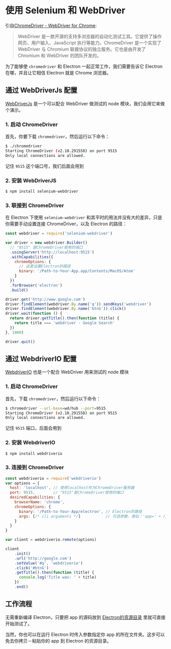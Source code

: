 # 使用 Selenium 和 WebDriver

引自[ChromeDriver - WebDriver for Chrome][chrome-driver]:

> WebDriver 是一款开源的支持多浏览器的自动化测试工具。它提供了操作网页、用户输入、JavaScript 执行等能力。ChromeDriver 是一个实现了 WebDriver 与 Chromium 联接协议的独立服务。它也是由开发了 Chromium 和 WebDriver 的团队开发的。

为了能够使 `chromedriver` 和 Electron 一起正常工作，我们需要告诉它 Electron 在哪，并且让它相信 Electron 就是 Chrome 浏览器。

## 通过 WebDriverJs 配置

[WebDriverJs](https://code.google.com/p/selenium/wiki/WebDriverJs) 是一个可以配合 WebDriver 做测试的 node 模块，我们会用它来做个演示。

### 1. 启动 ChromeDriver

首先，你要下载 `chromedriver`，然后运行以下命令：

```bash
$ ./chromedriver
Starting ChromeDriver (v2.10.291558) on port 9515
Only local connections are allowed.
```

记住 `9515` 这个端口号，我们后面会用到

### 2. 安装 WebDriverJS

```bash
$ npm install selenium-webdriver
```

### 3. 联接到 ChromeDriver

在 Electron 下使用 `selenium-webdriver` 和其平时的用法并没有大的差异，只是你需要手动设置连接 ChromeDriver，以及 Electron 的路径：

```javascript
const webdriver = require('selenium-webdriver')

var driver = new webdriver.Builder()
  // "9515" 是ChromeDriver使用的端口
  .usingServer('http://localhost:9515')
  .withCapabilities({
    chromeOptions: {
      // 这里设置Electron的路径
      binary: '/Path-to-Your-App.app/Contents/MacOS/Atom'
    }
  })
  .forBrowser('electron')
  .build()

driver.get('http://www.google.com')
driver.findElement(webdriver.By.name('q')).sendKeys('webdriver')
driver.findElement(webdriver.By.name('btnG')).click()
driver.wait(function () {
  return driver.getTitle().then(function (title) {
    return title === 'webdriver - Google Search'
  })
}, 1000)

driver.quit()
```

## 通过 WebdriverIO 配置

[WebdriverIO](http://webdriver.io/) 也是一个配合 WebDriver 用来测试的 node 模块

### 1. 启动 ChromeDriver

首先，下载 `chromedriver`，然后运行以下命令：

```bash
$ chromedriver --url-base=wd/hub --port=9515
Starting ChromeDriver (v2.10.291558) on port 9515
Only local connections are allowed.
```

记住 `9515` 端口，后面会用到

### 2. 安装 WebdriverIO

```bash
$ npm install webdriverio
```

### 3. 连接到 ChromeDriver

```javascript
const webdriverio = require('webdriverio')
var options = {
  host: 'localhost', // 使用localhost作为ChromeDriver服务器
  port: 9515,        // "9515"是ChromeDriver使用的端口
  desiredCapabilities: {
    browserName: 'chrome',
    chromeOptions: {
      binary: '/Path-to-Your-App/electron', // Electron的路径
      args: [/* cli arguments */]           // 可选参数，类似：'app=' + /path/to/your/app/
    }
  }
}

var client = webdriverio.remote(options)

client
    .init()
    .url('http://google.com')
    .setValue('#q', 'webdriverio')
    .click('#btnG')
    .getTitle().then(function (title) {
      console.log('Title was: ' + title)
    })
    .end()
```

## 工作流程

无需重新编译 Electron，只要把 app 的源码放到 [Electron的资源目录](https://github.com/electron/electron/blob/master/docs/tutorial/application-distribution.md) 里就可直接开始测试了。

当然，你也可以在运行 Electron 时传入参数指定你 app 的所在文件夹。这步可以免去你拷贝－粘贴你的 app 到 Electron 的资源目录。

[chrome-driver]: https://sites.google.com/a/chromium.org/chromedriver/
